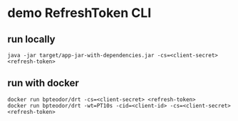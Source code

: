 # demo RefreshToken CLI

## run locally

```
java -jar target/app-jar-with-dependencies.jar -cs=<client-secret> <refresh-token>
```

## run with docker
```
docker run bpteodor/drt -cs=<client-secret> <refresh-token>
docker run bpteodor/drt -wt=PT10s -cid=<client-id> -cs=<client-secret> <refresh-token>
```